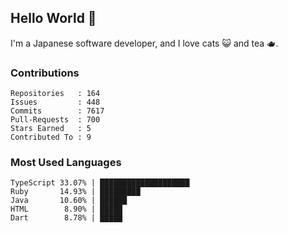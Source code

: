 ## Hello World 👋

I'm a Japanese software developer, and I love cats 😺 and tea 🫖.

### Contributions

    Repositories   : 164
    Issues         : 448
    Commits        : 7617
    Pull-Requests  : 700
    Stars Earned   : 5
    Contributed To : 9

### Most Used Languages

    TypeScript 33.07% | ████████████████████
    Ruby       14.93% | █████████
    Java       10.60% | ██████
    HTML        8.90% | █████
    Dart        8.78% | █████
